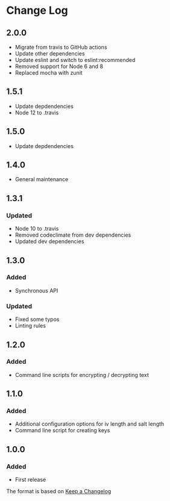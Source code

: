 # Change Log

## 2.0.0
- Migrate from travis to GitHub actions
- Update other dependencies
- Update eslint and switch to eslint:recommended
- Removed support for Node 6 and 8
- Replaced mocha with zunit

## 1.5.1
- Update depdendencies
- Node 12 to .travis

## 1.5.0
- Update depdendencies

## 1.4.0
- General maintenance

## 1.3.1
### Updated
- Node 10 to .travis
- Removed codeclimate from dev dependencies
- Updated dev dependencies

## 1.3.0
### Added
- Synchronous API

### Updated
- Fixed some typos
- Linting rules

## 1.2.0
### Added
- Command line scripts for encrypting / decrypting text

## 1.1.0
### Added
- Additional configuration options for iv length and salt length
- Command line script for creating keys


## 1.0.0
### Added
- First release

The format is based on [Keep a Changelog](http://keepachangelog.com/)
